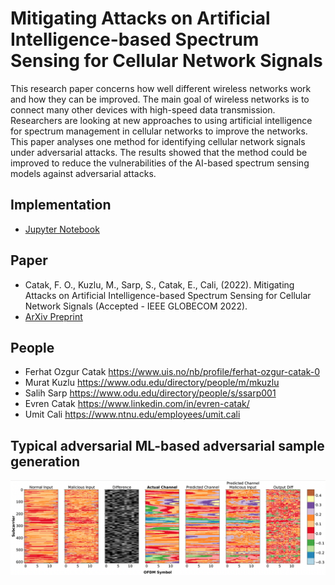 # Mitigating Attacks on Artificial Intelligence-based Spectrum Sensing for Cellular Network Signals

This research paper concerns how well different wireless networks work and how they can be improved. The main goal of wireless networks is to connect many other devices with high-speed data transmission. Researchers are looking at new approaches to using artificial intelligence for spectrum management in cellular networks to improve the networks. This paper analyses one method for identifying cellular network signals under adversarial attacks. The results showed that the method could be improved to reduce the vulnerabilities of the AI-based spectrum sensing models against adversarial attacks.


## Implementation
- [Jupyter Notebook](https://github.com/ocatak/spectrum_sensing/blob/main/2022_6G_Spectrum_Sensing.ipynb)

## Paper
* Catak, F. O., Kuzlu, M., Sarp, S., Catak, E., Cali, (2022). Mitigating Attacks on Artificial Intelligence-based Spectrum Sensing for Cellular Network Signals (Accepted - IEEE GLOBECOM 2022).
* [ArXiv Preprint](https://arxiv.org/abs/2209.13007)


## People
- Ferhat Ozgur Catak https://www.uis.no/nb/profile/ferhat-ozgur-catak-0
- Murat Kuzlu https://www.odu.edu/directory/people/m/mkuzlu
- Salih Sarp https://www.odu.edu/directory/people/s/ssarp001
- Evren Catak https://www.linkedin.com/in/evren-catak/
- Umit Cali https://www.ntnu.edu/employees/umit.cali


## Typical adversarial ML-based adversarial sample generation
![Adversarial Example](https://github.com/ocatak/6g-channel-estimation-dataset/raw/main/typical_adv.png)
